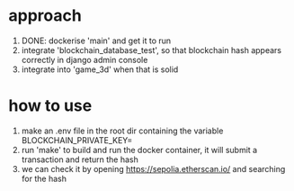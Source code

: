 # approach

1. DONE: dockerise 'main' and get it to run
2. integrate 'blockchain_database_test', so that blockchain hash appears correctly in django admin console
3. integrate into 'game_3d' when that is solid

# how to use

1. make an .env file in the root dir containing the variable BLOCKCHAIN_PRIVATE_KEY=<your private key>
2. run 'make' to build and run the docker container, it will submit a transaction and return the hash
3. we can check it by opening https://sepolia.etherscan.io/ and searching for the hash